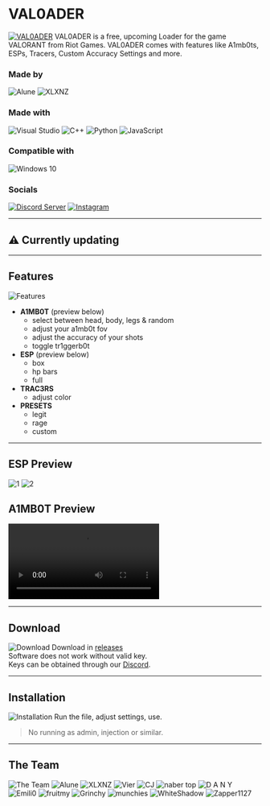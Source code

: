 # VAL0ADER
[![VAL0ADER](https://raw.githubusercontent.com/Lunahax/VAL0ADER/main/img/gh_header.jpg)](https://github.com/Lunahax/VAL0ADER)
VAL0ADER is a free, upcoming Loader for the game VALORANT from Riot Games. VAL0ADER comes with features like A1mb0ts, ESPs, Tracers, Custom Accuracy Settings and more.

### Made by
![Alune](https://img.shields.io/badge/Alune-%237289DA.svg?style=for-the-badge&logo=discord&logoColor=white)
![XLXNZ](https://img.shields.io/badge/XLXNZ-%237289DA.svg?style=for-the-badge&logo=discord&logoColor=white)

### Made with
![Visual Studio](https://img.shields.io/badge/Visual%20Studio-5C2D91.svg?style=for-the-badge&logo=visual-studio&logoColor=white)
![C++](https://img.shields.io/badge/c++-%2300599C.svg?style=for-the-badge&logo=c%2B%2B&logoColor=white)
![Python](https://img.shields.io/badge/python-3670A0?style=for-the-badge&logo=python&logoColor=ffdd54)
![JavaScript](https://img.shields.io/badge/javascript-%23323330.svg?style=for-the-badge&logo=javascript&logoColor=%23F7DF1E)

### Compatible with
![Windows 10](https://img.shields.io/badge/Windows-0078D6?style=for-the-badge&logo=windows&logoColor=white)

### Socials
[![Discord Server](https://img.shields.io/badge/Discord%20Server-%237289DA.svg?style=for-the-badge&logo=discord&logoColor=white)](https://discord.gg/A6Y9evNWBz)
[![Instagram](https://img.shields.io/badge/Instagram-%23E4405F.svg?style=for-the-badge&logo=Instagram&logoColor=white)](https://instagram.com/alune.xyz)

---

## ⚠️ Currently updating

---

## Features
![Features](https://raw.githubusercontent.com/Lunahax/VAL0ADER/main/img/gh_features.jpg)
- **A1MB0T** (preview below)
  - select between head, body, legs & random
  - adjust your a1mb0t fov
  - adjust the accuracy of your shots
  - toggle tr1ggerb0t
- **ESP** (preview below)
  - box
  - hp bars
  - full
- **TRAC3RS**
  - adjust color
- **PRESETS**
  - legit
  - rage
  - custom

---

## ESP Preview
![1](https://raw.githubusercontent.com/Lunahax/VAL0ADER/main/img/esp/Valorant_Screenshot_2022.08.12_-_17.40.03.98.png)
![2](https://raw.githubusercontent.com/Lunahax/VAL0ADER/main/img/esp/Valorant_Screenshot_2022.08.12_-_17.39.23.65.png)

## A1MB0T Preview
![1](https://raw.githubusercontent.com/Lunahax/VAL0ADER/main/img/a1mbot/a1m_preview.mp4)

---

## Download
![Download](https://raw.githubusercontent.com/Lunahax/VAL0ADER/main/img/gh_download.jpg)
Download in [releases](https://github.com/Lunahax/VAL0ADER/releases)<br>
Software does not work without valid key.<br>
Keys can be obtained through our [Discord](https://discord.gg/A6Y9evNWBz).

---

## Installation
![Installation](https://raw.githubusercontent.com/Lunahax/VAL0ADER/main/img/gh_install.jpg)
Run the file, adjust settings, use.
> No running as admin, injection or similar.

---

## The Team
![The Team](https://raw.githubusercontent.com/Lunahax/VAL0ADER/main/img/gh_team.jpg)
![Alune](https://img.shields.io/badge/Alune-%237289DA.svg?style=for-the-badge&logo=discord&logoColor=white)
![XLXNZ](https://img.shields.io/badge/XLXNZ-%237289DA.svg?style=for-the-badge&logo=discord&logoColor=white)
![Vier](https://img.shields.io/badge/Vier-%237289DA.svg?style=for-the-badge&logo=discord&logoColor=white)
![CJ](https://img.shields.io/badge/CJ-%237289DA.svg?style=for-the-badge&logo=discord&logoColor=white)
![naber top](https://img.shields.io/badge/naber%20top-%237289DA.svg?style=for-the-badge&logo=discord&logoColor=white)
![D A N Y](https://img.shields.io/badge/D%20A%20N%20Y-%237289DA.svg?style=for-the-badge&logo=discord&logoColor=white)
![Emili0](https://img.shields.io/badge/Emili0-%237289DA.svg?style=for-the-badge&logo=discord&logoColor=white)
![fruitmy](https://img.shields.io/badge/fruitmy-%237289DA.svg?style=for-the-badge&logo=discord&logoColor=white)
![Grinchy](https://img.shields.io/badge/Grinchy-%237289DA.svg?style=for-the-badge&logo=discord&logoColor=white)
![munchies](https://img.shields.io/badge/munchies-%237289DA.svg?style=for-the-badge&logo=discord&logoColor=white)
![WhiteShadow](https://img.shields.io/badge/WhiteShadow-%237289DA.svg?style=for-the-badge&logo=discord&logoColor=white)
![Zapper1127](https://img.shields.io/badge/Zapper1127-%237289DA.svg?style=for-the-badge&logo=discord&logoColor=white)
